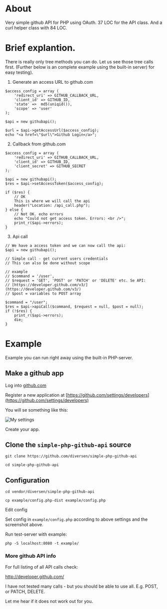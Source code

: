 # About

Very simple github API for PHP using OAuth. 37 LOC for the API class. And a
curl helper class with 84 LOC. 

# Brief explantion.

There is really only tree methods you can do. Let us see those tree calls first. 
(Further below is an complete example using the built-in server) for easy testing). 

1) Generate an access URL to github.com

~~~.php
$access_config = array (
    'redirect_uri' => GITHUB_CALLBACK_URL,
    'client_id' => GITHUB_ID,
    'state' =>  md5(uniqid()),
    'scope' => 'user' 
);

$api = new githubapi();

$url = $api->getAccessUrl($access_config);
echo "<a href=\"$url\">Github Login</a>";
~~~

2) Callback from github.com

~~~.php
$access_config = array (
    'redirect_uri' => GITHUB_CALLBACK_URL,
    'client_id' => GITHUB_ID,
    'client_secret' => GITHUB_SECRET
);

$api = new githubapi();
$res = $api->setAccessToken($access_config);

if ($res) {
    // OK
    This is where we will call the api
    header("Location: /api_call.php");
} else {
    // Not OK. echo errors
    echo "Could not get access token. Errors: <br />";
    print_r($api->errors);
}
~~~

3) Api call

~~~.php
// We have a access token and we can now call the api: 
$api = new githubapi();

// Simple call - get current users credentials
// This can also be done without scope

// example
// $command = '/user', 
// $request = 'GET', 'POST' or 'PATCH' or 'DELETE' etc. Se API: 
// [https://developer.github.com/v3/](https://developer.github.com/v3/)
// $post = variables to POST array

$command = "/user";
$res = $api->apiCall($command, $request = null, $post = null);
if (!$res) {
    print_r($api->errors); 
    die;
}
~~~

# Example

Example you can run right away using the built-in PHP-server. 

## Make a github app

Log into [github.com](github.com)

Register a new application at [https://github.com/settings/developers](https://github.com/settings/developers)

You will se something like this: 

![](https://raw.githubusercontent.com/diversen/simple-php-github-api/master/github-api.png "My settings")

Create your app. 

## Clone the `simple-php-github-api` source

    git clone https://github.com/diversen/simple-php-github-api

    cd simple-php-github-api

## Configuration

    cd vendor/diversen/simple-php-github-api

    cp example/config.php-dist example/config.php

Edit config

Set config in `example/config.php` according to above settings and 
the screenshot above.

Run test-server with example:

    php -S localhost:8080 -t example/

### More github API info

For full listing of all API calls check: 

http://developer.github.com/

I have not tested many calls - but you should be able to use all. E.g. POST,
or PATCH, DELETE.

Let me hear if it does not work out for you.